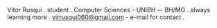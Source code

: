 Vitor Rusqui .
student .
Computer Sciences - UNIBH -- BH/MG .
always learning more .
virrusqui060@gmail.com - e-mail for contact .
